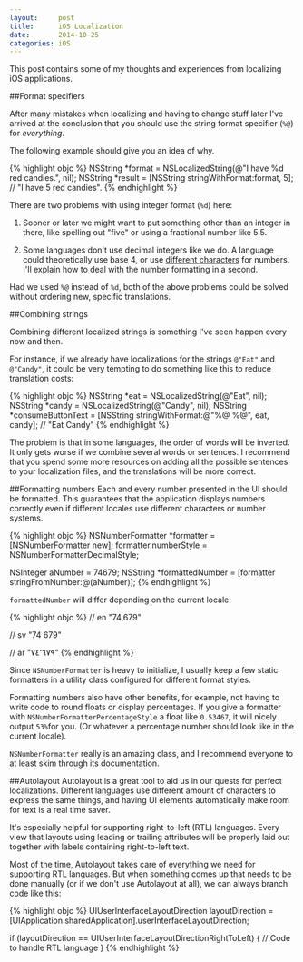 ```yaml
---
layout:     post
title:      iOS Localization
date:       2014-10-25
categories: iOS
---
```


This post contains some of my thoughts and experiences from localizing iOS applications.

##Format specifiers

After many mistakes when localizing and having to change stuff later I've arrived at the conclusion that you should use the string format specifier (`%@`) for *everything*.

The following example should give you an idea of why.

{% highlight objc %}
NSString *format = NSLocalizedString(@"I have %d red candies.", nil);
NSString *result = [NSString stringWithFormat:format, 5];
// "I have 5 red candies".
{% endhighlight %}

There are two problems with using integer format (`%d`) here:

1. Sooner or later we might want to put something other than an integer in there, like spelling out "five" or using a fractional number like 5.5. 

2. Some languages don't use decimal integers like we do. A  language could theoretically use base 4, or use [different characters](http://en.wikipedia.org/wiki/Eastern_Arabic_numerals) for numbers. I'll explain how to deal with the number formatting in a second.

Had we used `%@` instead of `%d`, both of the above problems could be solved without ordering new, specific translations.

##Combining strings

Combining different localized strings is something I've seen happen every now and then.

For instance, if we already have localizations for the strings `@"Eat"` and `@"Candy"`, it could be very tempting to do something like this to reduce translation costs:

{% highlight objc %}
NSString *eat = NSLocalizedString(@"Eat", nil);
NSString *candy = NSLocalizedString(@"Candy", nil);
NSString *consumeButtonText = [NSString stringWithFormat:@"%@ %@", eat, candy];
// "Eat Candy"
{% endhighlight %}

The problem is that in some languages, the order of words will be inverted. It only gets worse if we combine several words or sentences. I recommend that you spend some more resources on adding all the possible sentences to your localization files, and the translations will be more correct.

##Formatting numbers
Each and every number presented in the UI should be formatted. This guarantees that the application displays numbers correctly even if different locales use different characters or number systems.

{% highlight objc %}
NSNumberFormatter *formatter = [NSNumberFormatter new];
formatter.numberStyle = NSNumberFormatterDecimalStyle;

NSInteger aNumber = 74679;
NSString *formattedNumber = [formatter stringFromNumber:@(aNumber)];
{% endhighlight %}

`formattedNumber` will differ depending on the current locale:

{% highlight objc %}
// en
"74,679"

// sv
"74 679"

// ar
"٧٤٬٦٧٩"
{% endhighlight %}

Since `NSNumberFormatter` is heavy to initialize, I usually keep a few static formatters in a utility class configured for different format styles.

Formatting numbers also have other benefits, for example, not having to write code to round floats or display percentages. If you give a formatter with `NSNumberFormatterPercentageStyle` a float like `0.53467`, it will nicely output `53%`for you. (Or whatever a percentage number should look like in the current locale).

`NSNumberFormatter` really is an amazing class, and I recommend everyone to at least skim through its documentation.

##Autolayout
Autolayout is a great tool to aid us in our quests for perfect localizations. Different languages use different amount of characters to express the same things, and having UI elements automatically make room for text is a real time saver.

It's especially helpful for supporting right-to-left (RTL) languages. Every view that layouts using leading or trailing attributes will be properly laid out together with labels containing right-to-left text.

Most of the time, Autolayout takes care of everything we need for supporting RTL languages. But when something comes up that needs to be done manually (or if we don't use Autolayout at all), we can always branch code like this:

{% highlight objc %}
UIUserInterfaceLayoutDirection layoutDirection = [UIApplication sharedApplication].userInterfaceLayoutDirection;

if (layoutDirection == UIUserInterfaceLayoutDirectionRightToLeft) {
	// Code to handle RTL language
}
{% endhighlight %}

